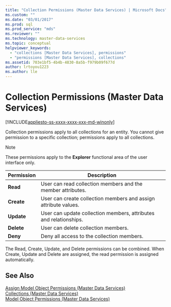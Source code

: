 ```yaml
---
title: "Collection Permissions (Master Data Services) | Microsoft Docs"
ms.custom: ""
ms.date: "03/01/2017"
ms.prod: sql
ms.prod_service: "mds"
ms.reviewer: ""
ms.technology: master-data-services
ms.topic: conceptual
helpviewer_keywords: 
  - "collections [Master Data Services], permissions"
  - "permissions [Master Data Services], collections"
ms.assetid: 703e1bf5-4b4b-4830-8a5b-f979b09f677d
author: lrtoyou1223
ms.author: lle
---
```

# Collection Permissions (Master Data Services)

[!INCLUDE[appliesto-ss-xxxx-xxxx-xxx-md-winonly](../includes/appliesto-ss-xxxx-xxxx-xxx-md-winonly.md)]

  Collection permissions apply to all collections for an entity. You cannot give permission to a specific collection; permissions apply to all collections.  
  
> [!NOTE]  
>  These permissions apply to the **Explorer** functional area of the user interface only.  
  
|Permission|Description|  
|----------------|-----------------|  
|**Read**|User can read collection members and the member attributes.|  
|**Create**|User can create collection members and assign attribute values.|  
|**Update**|User can update collection members, attributes and relationships.|  
|**Delete**|User can delete collection members.|  
|**Deny**|Deny all access to the collection members.|  
  
 The Read, Create, Update, and Delete permissions can be combined. When Create, Update and Delete are assigned, the read permission is assigned automatically.  
  
## See Also  
 [Assign Model Object Permissions &#40;Master Data Services&#41;](../master-data-services/assign-model-object-permissions-master-data-services.md)   
 [Collections &#40;Master Data Services&#41;](../master-data-services/collections-master-data-services.md)   
 [Model Object Permissions &#40;Master Data Services&#41;](../master-data-services/model-object-permissions-master-data-services.md)  
  
  
